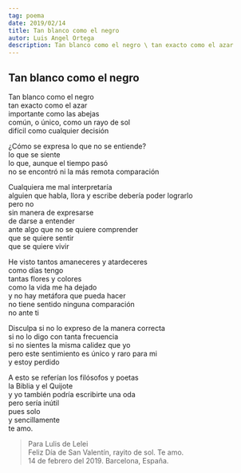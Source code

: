 ```yaml
---
tag: poema
date: 2019/02/14
title: Tan blanco como el negro
autor: Luis Angel Ortega
description: Tan blanco como el negro \ tan exacto como el azar
---
```


## Tan blanco como el negro

Tan blanco como el negro  
tan exacto como el azar  
importante como las abejas  
común, o único, como un rayo de sol  
difícil como cualquier decisión  

¿Cómo se expresa lo que no se entiende?  
lo que se siente  
lo que, aunque el tiempo pasó  
no se encontró ni la más remota comparación  

Cualquiera me mal interpretaría  
alguien que habla, llora y escribe debería poder lograrlo  
pero no  
sin manera de expresarse  
de darse a entender  
ante algo que no se quiere comprender  
que se quiere sentir  
que se quiere vivir  

He visto tantos amaneceres y atardeceres  
como días tengo  
tantas flores y colores  
como la vida me ha dejado  
y no hay metáfora que pueda hacer  
no tiene sentido ninguna comparación  
no ante ti  

Disculpa si no lo expreso de la manera correcta  
si no lo digo con tanta frecuencia  
si no sientes la misma calidez que yo  
pero este sentimiento es único y raro para mi  
y estoy perdido  

A esto se referían los filósofos y poetas  
la Biblia y el Quijote  
y yo también podría escribirte una oda  
pero sería inútil  
pues solo  
y sencillamente  
te amo.  

> Para Lulis de Lelei  
> Feliz Día de San Valentín, rayito de sol. Te amo.  
> 14 de febrero del 2019. Barcelona, España.
